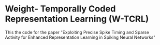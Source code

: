 # Weight- Temporally Coded Representation Learning (W-TCRL)

This the code for the paper "Exploiting Precise Spike Timing and Sparse Activity for Enhanced Representation Learning in Spiking Neural Networks"
